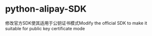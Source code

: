 # python-alipay-SDK
修改官方SDK使其适用于公钥证书模式Modify the official SDK to make it suitable for public key certificate mode
